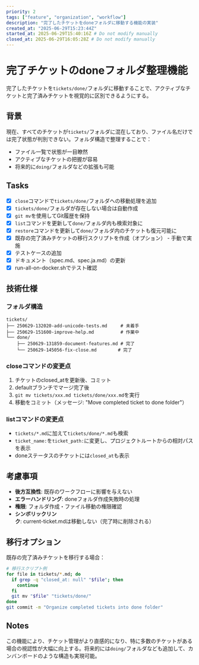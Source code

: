 ```yaml
---
priority: 2
tags: ["feature", "organization", "workflow"]
description: "完了したチケットをdoneフォルダに移動する機能の実装"
created_at: "2025-06-29T15:23:44Z"
started_at: 2025-06-29T15:40:16Z # Do not modify manually
closed_at: 2025-06-29T16:05:28Z # Do not modify manually
---
```


# 完了チケットのdoneフォルダ整理機能

完了したチケットを`tickets/done/`フォルダに移動することで、アクティブなチケットと完了済みチケットを視覚的に区別できるようにする。

## 背景

現在、すべてのチケットが`tickets/`フォルダに混在しており、ファイル名だけでは完了状態が判別できない。フォルダ構造で整理することで：
- ファイル一覧で状態が一目瞭然
- アクティブなチケットの把握が容易
- 将来的に`doing/`フォルダなどの拡張も可能

## Tasks

- [x] `close`コマンドで`tickets/done/`フォルダへの移動処理を追加
- [x] `tickets/done/`フォルダが存在しない場合は自動作成
- [x] `git mv`を使用してGit履歴を保持
- [x] `list`コマンドを更新して`done/`フォルダ内も検索対象に
- [x] `restore`コマンドを更新して`done/`フォルダ内のチケットも復元可能に
- [x] 既存の完了済みチケットの移行スクリプトを作成（オプション） - 手動で実施
- [x] テストケースの追加
- [x] ドキュメント（spec.md、spec.ja.md）の更新
- [x] run-all-on-docker.shでテスト確認

## 技術仕様

### フォルダ構造
```
tickets/
├── 250629-132020-add-unicode-tests.md     # 未着手
├── 250629-151600-improve-help.md          # 作業中
└── done/
    ├── 250629-131859-document-features.md # 完了
    └── 250629-145056-fix-close.md        # 完了
```

### closeコマンドの変更点
1. チケットのclosed_atを更新後、コミット
2. defaultブランチでマージ完了後
3. `git mv tickets/xxx.md tickets/done/xxx.md`を実行
4. 移動をコミット（メッセージ: "Move completed ticket to done folder"）

### listコマンドの変更点
- `tickets/*.md`に加えて`tickets/done/*.md`も検索
- `ticket_name:`を`ticket_path:`に変更し、プロジェクトルートからの相対パスを表示
- doneステータスのチケットには`closed_at`も表示

## 考慮事項

- **後方互換性**: 既存のワークフローに影響を与えない
- **エラーハンドリング**: doneフォルダ作成失敗時の処理
- **権限**: フォルダ作成・ファイル移動の権限確認
- **シンボリックリンク**: current-ticket.mdは移動しない（完了時に削除される）

## 移行オプション

既存の完了済みチケットを移行する場合：
```bash
# 移行スクリプト例
for file in tickets/*.md; do
  if grep -q "closed_at: null" "$file"; then
    continue
  fi
  git mv "$file" "tickets/done/"
done
git commit -m "Organize completed tickets into done folder"
```

## Notes

この機能により、チケット管理がより直感的になり、特に多数のチケットがある場合の視認性が大幅に向上する。将来的には`doing/`フォルダなども追加して、カンバンボードのような構造も実現可能。
